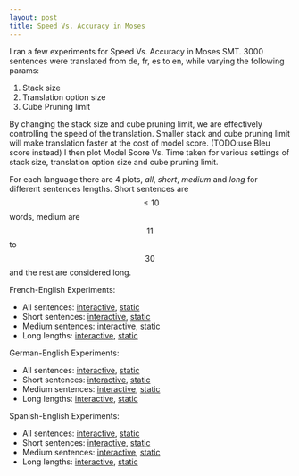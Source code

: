 ```yaml
---
layout: post
title: Speed Vs. Accuracy in Moses
---
```

I ran a few experiments for Speed Vs. Accuracy in Moses SMT. 3000 sentences were translated from de, fr, es to en, while varying the following params:

1. Stack size   
2. Translation option size  
3. Cube Pruning limit  

By changing the stack size and cube pruning limit, we are effectively controlling the speed of the translation. Smaller stack and cube pruning limit will make translation faster at the cost of model score. (TODO:use Bleu score instead) I then plot Model Score Vs. Time taken for various settings of stack size, translation option size and cube pruning limit.

For each language there are 4 plots, _all_, _short_, _medium_ and _long_ for different sentences lengths. Short sentences are $$ \le 10$$ words, medium are $$11$$ to $$30$$ and the rest are considered long.


French-English Experiments:  
- All sentences: [interactive](https://cdn.rawgit.com/arendu/arendu.github.io/master/images/speed-vs-acc-plots/fr.all.time.vs.score.html), [static](https://raw.githubusercontent.com/arendu/arendu.github.io/master/images/speed-vs-acc-plots/fr.all.time.vs.score.png)  
- Short sentences: [interactive](https://cdn.rawgit.com/arendu/arendu.github.io/master/images/speed-vs-acc-plots/fr.short.time.vs.score.html), [static](https://raw.githubusercontent.com/arendu/arendu.github.io/master/images/speed-vs-acc-plots/fr.short.time.vs.score.png)  
- Medium sentences: [interactive](https://cdn.rawgit.com/arendu/arendu.github.io/master/images/speed-vs-acc-plots/fr.medium.time.vs.score.html), [static](https://raw.githubusercontent.com/arendu/arendu.github.io/master/images/speed-vs-acc-plots/fr.medium.time.vs.score.png)  
- Long lengths: [interactive](https://cdn.rawgit.com/arendu/arendu.github.io/master/images/speed-vs-acc-plots/fr.long.time.vs.score.html), [static](https://raw.githubusercontent.com/arendu/arendu.github.io/master/images/speed-vs-acc-plots/fr.long.time.vs.score.png)  

German-English Experiments:  
- All sentences: [interactive](https://cdn.rawgit.com/arendu/arendu.github.io/master/images/speed-vs-acc-plots/de.all.time.vs.score.html), [static](https://raw.githubusercontent.com/arendu/arendu.github.io/master/images/speed-vs-acc-plots/de.all.time.vs.score.png)  
- Short sentences: [interactive](https://cdn.rawgit.com/arendu/arendu.github.io/master/images/speed-vs-acc-plots/de.short.time.vs.score.html), [static](https://raw.githubusercontent.com/arendu/arendu.github.io/master/images/speed-vs-acc-plots/de.short.time.vs.score.png)  
- Medium sentences: [interactive](https://cdn.rawgit.com/arendu/arendu.github.io/master/images/speed-vs-acc-plots/de.medium.time.vs.score.html), [static](https://raw.githubusercontent.com/arendu/arendu.github.io/master/images/speed-vs-acc-plots/de.medium.time.vs.score.png)  
- Long lengths: [interactive](https://cdn.rawgit.com/arendu/arendu.github.io/master/images/speed-vs-acc-plots/de.long.time.vs.score.html), [static](https://raw.githubusercontent.com/arendu/arendu.github.io/master/images/speed-vs-acc-plots/de.long.time.vs.score.png)  

Spanish-English Experiments:  
- All sentences: [interactive](https://cdn.rawgit.com/arendu/arendu.github.io/master/images/speed-vs-acc-plots/es.all.time.vs.score.html), [static](https://raw.githubusercontent.com/arendu/arendu.github.io/master/images/speed-vs-acc-plots/es.all.time.vs.score.png)  
- Short sentences: [interactive](https://cdn.rawgit.com/arendu/arendu.github.io/master/images/speed-vs-acc-plots/es.short.time.vs.score.html), [static](https://raw.githubusercontent.com/arendu/arendu.github.io/master/images/speed-vs-acc-plots/es.short.time.vs.score.png)  
- Medium sentences: [interactive](https://cdn.rawgit.com/arendu/arendu.github.io/master/images/speed-vs-acc-plots/es.medium.time.vs.score.html), [static](https://raw.githubusercontent.com/arendu/arendu.github.io/master/images/speed-vs-acc-plots/es.medium.time.vs.score.png)  
- Long lengths: [interactive](https://cdn.rawgit.com/arendu/arendu.github.io/master/images/speed-vs-acc-plots/es.long.time.vs.score.html), [static](https://raw.githubusercontent.com/arendu/arendu.github.io/master/images/speed-vs-acc-plots/es.long.time.vs.score.png)  

